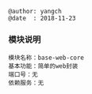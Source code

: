 ```
@author: yangch
@date  : 2018-11-23
```

### 模块说明 ###
```
模块名称：base-web-core
基本功能：简单的web封装
端口号：无
依赖服务：无

```
